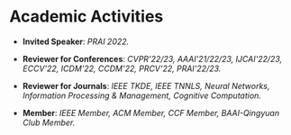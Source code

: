 
# Academic Activities

<ul>
<p style="margin-top: 8px;"><li><b>Invited Speaker</b>: <i>PRAI 2022.</i></li></p>  

<p style="margin-top: 8px;"><li><b>Reviewer for Conferences</b>: <i>CVPR'22/23, AAAI'21/22/23, IJCAI'22/23, ECCV'22, ICDM'22, CCDM'22, PRCV'22, PRAI'22/23.</i></li></p>
  
<p style="margin-top: 8px;"><li><b>Reviewer for Journals</b>: <i>IEEE TKDE, IEEE TNNLS, Neural Networks, Information Processing & Management, Cognitive Computation.</i></li></p>

<p style="margin-top: 8px;"><li><b>Member</b>: <i>IEEE Member, ACM Member, CCF Member, BAAI-Qingyuan Club Member.</i></li></p>
  
</ul>
